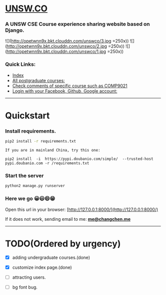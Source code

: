# [UNSW.CO](http://www.unsw.co)

### A UNSW CSE Course **experience sharing website** based on Django.   
![](http://opetwnn9x.bkt.clouddn.com/unswco/3.jpg =250x))
![](http://opetwnn9x.bkt.clouddn.com/unswco/2.jpg =250x))
![](http://opetwnn9x.bkt.clouddn.com/unswco/1.jpg =250x))


### Quick Links:

- [Index](https://www.unsw.co)   
- [All postgraduate courses: ](https://www.unsw.co/rango/subject/cse-postgraduate-coursework-eg-it-8543/)   
- [Check comments of specific course such as COMP9021](https://www.unsw.co/rango/category/comp9021/)    
- [Login with your Facebook, Github, Google account:](https://www.unsw.co/accounts/login/)    

---

# Quickstart

### Install requirements.   
``` bash
pip2 install -r requirements.txt
```

`If you are in mainland China, try this one:`   
```
pip2 install  -i  https://pypi.doubanio.com/simple/  --trusted-host pypi.doubanio.com -r /requirements.txt
```

### Start the server  

``` bash
python2 manage.py runserver 
```

### Here we go 😀😃😄😁
Open this url in your browser: [http://127.0.0.1:8000/](http://127.0.0.1:8000/)

If it does not work, sending email to me:
**me@changchen.me**

---

# TODO(Ordered by urgency) 

* [x] adding undergraduate courses.(done)
* [x] customize index page.(done)
* [ ] attracting users.
* [ ] bg font bug.


